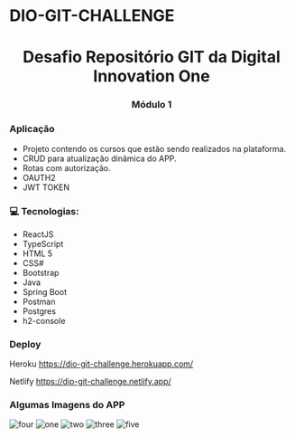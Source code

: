 # DIO-GIT-CHALLENGE 

<div align="center">
  <h1>Desafio Repositório GIT da Digital Innovation One </h1>
  <h3> Módulo 1 </h3>
</div>


### Aplicação

 - Projeto contendo os cursos que estão sendo realizados na plataforma.
 - CRUD para atualização dinâmica do APP.
 - Rotas com autorização.
 - OAUTH2
 - JWT TOKEN 


### 💻 Tecnologias:

- ReactJS
- TypeScript
- HTML 5
- CSS#
- Bootstrap
- Java
- Spring Boot
- Postman
- Postgres
- h2-console

### Deploy
Heroku 
https://dio-git-challenge.herokuapp.com/

Netlify
https://dio-git-challenge.netlify.app/



### Algumas Imagens do APP

<div> 
  <img src="https://user-images.githubusercontent.com/84286836/168710214-1ef1a709-ff76-48e7-816e-064c0e352962.png"  alt="four"/>
  <img src="https://user-images.githubusercontent.com/84286836/168709086-1b9b082b-7e61-4a2f-9977-e2c6e8f318ee.png" alt="one"/>
  <img src="https://user-images.githubusercontent.com/84286836/168709437-6c4fce15-1fc4-412d-b442-1d189b94b26f.png" alt="two" />
  <img src="https://user-images.githubusercontent.com/84286836/168709442-15eb55e4-6d46-4b31-823a-c7aa09fe1272.png" alt="three" />
  <img src="https://user-images.githubusercontent.com/84286836/168709450-bdfe74c7-41c1-4e30-bdf4-71fc0ded881b.png"  alt="five"/>
</div> 

